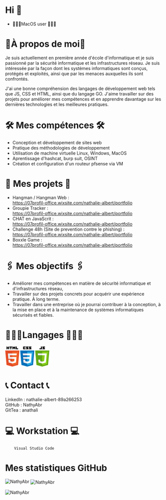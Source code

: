 # Hi 👋
- 👩🏽‍💻MacOS user 👩🏽‍💻
# 📍À propos de moi📍

Je suis actuellement en première année d'école d'informatique et je suis passionné par la sécurité informatique et les infrastructures réseau. Je suis intéressée par la façon dont les systèmes informatiques sont conçus, protégés et exploités, ainsi que par les menaces auxquelles ils sont confrontés.

J'ai une bonne compréhension des langages de développement web tels que JS, CSS et HTML, ainsi que du langage GO. J'aime travailler sur des projets pour améliorer mes compétences et en apprendre davantage sur les dernières technologies et les meilleures pratiques.

# 🛠️ Mes compétences 🛠️

- Conception et développement de sites web
- Pratique des méthodologies de développement
- Utilisation de machine virtuelle Linux, Windows, MacOS 
- Aprentissage d'hashcat, burp suit, OSINT
- Création et configuration d'un routeur pfsense via VM

# 🧨 Mes projets 🧨

- Hangman / Hangman Web : <br>https://07profil-office.wixsite.com/nathalie-albert/portfolio
- Groupie Tracker : <br>https://07profil-office.wixsite.com/nathalie-albert/portfolio
- CHAT en JavaScrit : <br>https://07profil-office.wixsite.com/nathalie-albert/portfolio
- Challenge 48h (Site de prevention contre le phishing) :<br> https://07profil-office.wixsite.com/nathalie-albert/portfolio
- Boxxle Game : <br>https://07profil-office.wixsite.com/nathalie-albert/portfolio

# 🖇️ Mes objectifs 🖇️

- Améliorer mes compétences en matière de sécurité informatique et d'infrastructures réseau, 
- Travailler sur des projets concrets pour acquérir une expérience pratique. À long terme.
- Travailler dans une entreprise où je pourrai contribuer à la conception, à la mise en place et à la maintenance de systèmes informatiques sécurisés et fiables.

# 👩🏽‍💻Langages 👩🏽‍💻

![Image](html.png) 

# 📞 Contact 📞

LinkedIn : nathalie-albert-89a266253 <br>
GitHub : NathyAbr<br>
GitTea : anathali

# 💻 Workstation 💻
        Visual Studio Code

# Mes statistiques GitHub

<p>&nbsp;<img align="center" src="https://github-readme-stats.vercel.app/api?username=nathyabr&show_icons=true&locale=fr&layout=compact&bg_color=00000000&hide_border=true" alt="NathyAbr" />
<img align="left" src="https://github-readme-stats.vercel.app/api/top-langs?username=nathyabr&show_icons=true&locale=fr&layout=compact&bg_color=00000000&hide_border=true" alt="NathyAbr" </p>

<p><img align="center" src="https://github-readme-streak-stats.herokuapp.com?user=nathyabr&theme=radical&hide_border=true&locale=fr" alt="NathyAbr" /></p>
